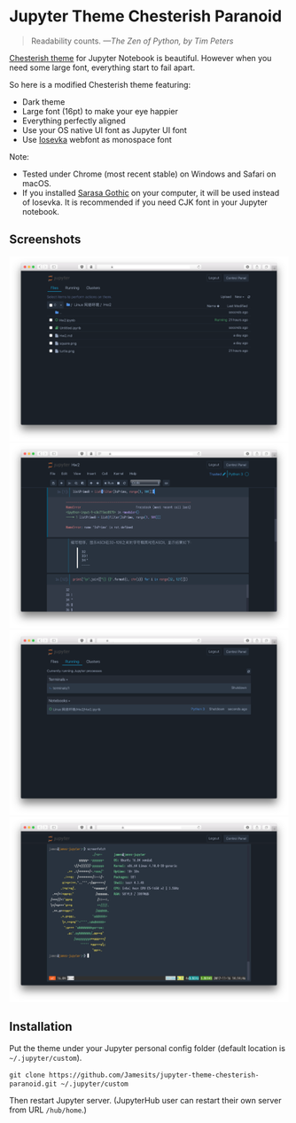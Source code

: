 # Jupyter Theme Chesterish Paranoid

> Readability counts. *—The Zen of Python, by Tim Peters*

[Chesterish theme](https://github.com/dunovank/jupyter-themes/blob/master/jupyterthemes/styles/chesterish.less) for Jupyter Notebook is beautiful. However when you need some large font, everything start to fail apart.

So here is a modified Chesterish theme featuring:

 * Dark theme
 * Large font (16pt) to make your eye happier
 * Everything perfectly aligned
 * Use your OS native UI font as Jupyter UI font
 * Use [Iosevka](https://github.com/be5invis/Iosevka) webfont as monospace font

Note: 
  * Tested under Chrome (most recent stable) on Windows and Safari on macOS.
  * If you installed [Sarasa Gothic](https://github.com/be5invis/Sarasa-Gothic) on your computer, it will be used instead of Iosevka. It is recommended if you need CJK font in your Jupyter notebook.

## Screenshots

![File Browser](screenshots/filelist.png)
![Jupyter Notebook](screenshots/notebook.png)
![Running tab](screenshots/running.png)
![Terminal](screenshots/terminal.png)

## Installation

Put the theme under your Jupyter personal config folder (default location is `~/.jupyter/custom`).

```shell
git clone https://github.com/Jamesits/jupyter-theme-chesterish-paranoid.git ~/.jupyter/custom
```

Then restart Jupyter server. (JupyterHub user can restart their own server from URL `/hub/home`.)
